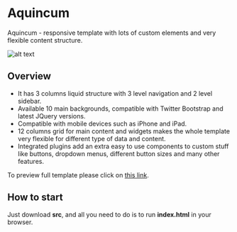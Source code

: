 Aquincum
========

Aquincum - responsive template with lots of custom elements and very flexible content structure.

![alt text](http://maxcdn.webappers.com/img/2012/09/admin-templates/admin-template-1.jpg "Aquincum UI")

## Overview
* It has 3 columns liquid structure with 3 level navigation and 2 level sidebar.
* Available 10 main backgrounds, compatible with Twitter Bootstrap and latest JQuery versions.
* Compatible with mobile devices such as iPhone and iPad.
* 12 columns grid for main content and widgets makes the whole template very flexible for different type of data and content.
* Integrated plugins add an extra easy to use components to custom stuff like buttons, dropdown menus, different button sizes and many other features.

To preview full template please click on [this link](http://1.s3.envato.com/files/29407652/02_dashboard.png).

## How to start
Just download **src**, and all you need to do is to run **index.html** in your browser.

